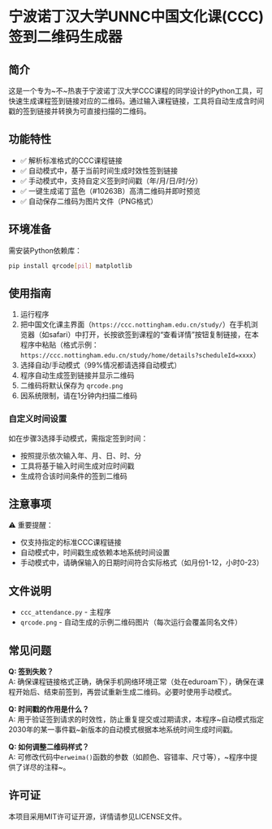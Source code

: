 # 宁波诺丁汉大学UNNC中国文化课(CCC)签到二维码生成器

## 简介
这是一个专为~不~热衷于宁波诺丁汉大学CCC课程的同学设计的Python工具，可快速生成课程签到链接对应的二维码。通过输入课程链接，工具将自动生成含时间戳的签到链接并转换为可直接扫描的二维码。

## 功能特性
- ✅ 解析标准格式的CCC课程链接
- ✅ 自动模式中，基于当前时间生成时效性签到链接
- ✅ 手动模式中，支持自定义签到时间戳（年/月/日/时/分）
- ✅ 一键生成诺丁蓝色（#10263B）高清二维码并即时预览
- ✅ 自动保存二维码为图片文件（PNG格式）

## 环境准备
需安装Python依赖库：
```bash
pip install qrcode[pil] matplotlib
```

## 使用指南
1. 运行程序
2. 把中国文化课主界面（`https://ccc.nottingham.edu.cn/study/`）在手机浏览器（如safari）中打开，长按欲签到课程的“查看详情”按钮复制链接，在本程序中粘贴（格式示例：`https://ccc.nottingham.edu.cn/study/home/details?scheduleId=xxxx`）
3. 选择自动/手动模式（99%情况都请选择自动模式）
4. 程序自动生成签到链接并显示二维码
5. 二维码将默认保存为 `qrcode.png`
6. 因系统限制，请在1分钟内扫描二维码

### 自定义时间设置
如在步骤3选择手动模式，需指定签到时间：
- 按照提示依次输入年、月、日、时、分
- 工具将基于输入时间生成对应时间戳
- 生成符合该时间条件的签到二维码

## 注意事项
⚠️ 重要提醒：
- 仅支持指定的标准CCC课程链接
- 自动模式中，时间戳生成依赖本地系统时间设置
- 手动模式中，请确保输入的日期时间符合实际格式（如月份1-12，小时0-23）

## 文件说明
- `ccc_attendance.py` - 主程序
- `qrcode.png` - 自动生成的示例二维码图片（每次运行会覆盖同名文件）

## 常见问题
**Q: 签到失败？**  
A: 确保课程链接格式正确，确保手机网络环境正常（处在eduroam下），确保在课程开始后、结束前签到，再尝试重新生成二维码。必要时使用手动模式。

**Q: 时间戳的作用是什么？**  
A: 用于验证签到请求的时效性，防止重复提交或过期请求，本程序~自动模式指定2030年的某一事件戳~新版本的自动模式根据本地系统时间生成时间戳。

**Q: 如何调整二维码样式？**  
A: 可修改代码中`erweima()`函数的参数（如颜色、容错率、尺寸等），~程序中提供了详尽的注释~。

## 许可证
本项目采用MIT许可证开源，详情请参见LICENSE文件。
